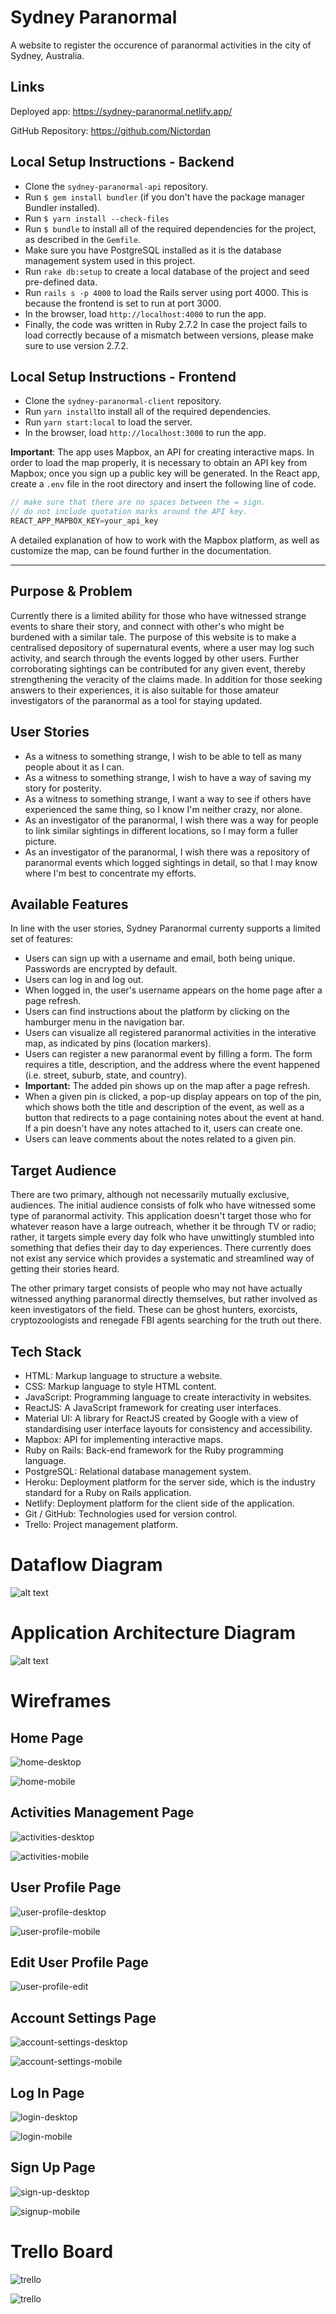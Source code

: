 # Sydney Paranormal

A website to register the occurence of paranormal activities in the city of Sydney, Australia. 

## Links

Deployed app: https://sydney-paranormal.netlify.app/

GitHub Repository: https://github.com/Nictordan

## Local Setup Instructions - Backend

- Clone the `sydney-paranormal-api` repository.
- Run `$ gem install bundler` (if you don't have the package manager Bundler installed).
- Run `$ yarn install --check-files`
- Run `$ bundle` to install all of the required dependencies for the project, as described in the `Gemfile`.
- Make sure you have PostgreSQL installed as it is the database management system used in this project.
- Run `rake db:setup` to create a local database of the project and seed pre-defined data.
- Run `rails s -p 4000` to load the Rails server using port 4000. This is because the frontend is set to run at port 3000.
- In the browser, load `http://localhost:4000` to run the app.
- Finally, the code was written in Ruby 2.7.2 In case the project fails to load correctly because of a mismatch between versions, please make sure to use version 2.7.2. 

## Local Setup Instructions - Frontend

- Clone the `sydney-paranormal-client` repository.
- Run `yarn install`to install all of the required dependencies.
- Run `yarn start:local` to load the server.
- In the browser, load `http://localhost:3000` to run the app.

**Important**: The app uses Mapbox, an API for creating interactive maps. In order to load the map properly, it is necessary to obtain an API key from Mapbox; once you sign up a public key will be generated. In the React app, create a `.env` file in the root directory and insert the following line of code. 

```javascript
// make sure that there are no spaces between the = sign.
// do not include quotation marks around the API key.
REACT_APP_MAPBOX_KEY=your_api_key
```

A detailed explanation of how to work with the Mapbox platform, as well as customize the map, can be found further in the documentation.

---

## Purpose & Problem

Currently there is a limited ability for those who have witnessed strange events to share their story, and connect with other's who might be burdened with a similar tale. The purpose of this website is to make a centralised depository of supernatural events, where a user may log such activity, and search through the events logged by other users. Further corroborating sightings can be contributed for any given event, thereby strengthening the veracity of the claims made. In addition for those seeking answers to their experiences, it is also suitable for those amateur investigators of the paranormal as a tool for staying updated.

## User Stories

- As a witness to something strange, I wish to be able to tell as many people about it as I can.
- As a witness to something strange, I wish to have a way of saving my story for posterity.
- As a witness to something strange, I want a way to see if others have experienced the same thing, so I know I'm neither crazy, nor alone.
- As an investigator of the paranormal, I wish there was a way for people to link similar sightings in different locations, so I may form a fuller picture.
- As an investigator of the paranormal, I wish there was a repository of paranormal events which logged sightings in detail, so that I may know where I'm best to concentrate my efforts.

## Available Features

In line with the user stories, Sydney Paranormal currenty supports a limited set of features:

- Users can sign up with a username and email, both being unique. Passwords are encrypted by default.
- Users can log in and log out.
- When logged in, the user's username appears on the home page after a page refresh.
- Users can find instructions about the platform by clicking on the hamburger menu in the navigation bar.
- Users can visualize all registered paranormal activities in the interative map, as indicated by pins (location markers).
- Users can register a new paranormal event by filling a form. The form requires a title, description, and the address where the event happened (i.e. street, suburb, state, and country). 
- **Important:** The added pin shows up on the map after a page refresh.
- When a given pin is clicked, a pop-up display appears on top of the pin, which shows both the title and description of the event, as well as a button that redirects to a page containing notes about the event at hand. If a pin doesn't have any notes attached to it, users can create one.
- Users can leave comments about the notes related to a given pin.

## Target Audience

There are two primary, although not necessarily mutually exclusive, audiences. The initial audience consists of folk who have witnessed some type of paranormal activity. This application doesn't target those who for whatever reason have a large outreach, whether it be through TV or radio; rather, it targets simple every day folk who have unwittingly stumbled into something that defies their day to day experiences. There currently does not exist any service which provides a systematic and streamlined way of getting their stories heard.

The other primary target consists of people who may not have actually witnessed anything paranormal directly themselves, but rather involved as keen investigators of the field. These can be ghost hunters, exorcists, cryptozoologists and renegade FBI agents searching for the truth out there.

## Tech Stack

- HTML: Markup language to structure a website.
- CSS: Markup language to style HTML content.
- JavaScript: Programming language to create interactivity in websites.
- ReactJS: A JavaScript framework for creating user interfaces.
- Material UI: A library for ReactJS created by Google with a view of standardising user interface layouts for consistency and accessibility.
- Mapbox: API for implementing interactive maps.
- Ruby on Rails: Back-end framework for the Ruby programming language.
- PostgreSQL: Relational database management system.
- Heroku: Deployment platform for the server side, which is the industry standard for a Ruby on Rails application.
- Netlify: Deployment platform for the client side of the application.
- Git / GitHub: Technologies used for version control.
- Trello: Project management platform.


# Dataflow Diagram

![alt text](./docs/diagrams/sydney-paranormal-data.png "Sydney Paranormal Dataflow Diagram")

# Application Architecture Diagram

![alt text](./docs/diagrams/sydney-paranormal-architecture.png "Sydney Paranormal Application Architecture Diagram")


# Wireframes

## Home Page

![home-desktop](docs/wireframes/home-desktop.png)

![home-mobile](docs/wireframes/home-mobile.png)



## Activities Management Page

![activities-desktop](docs/wireframes/activities-desktop.png)

![activities-mobile](docs/wireframes/activities-mobile.png)

## User Profile Page

![user-profile-desktop](docs/wireframes/user-profile-desktop.png)

![user-profile-mobile](docs/wireframes/user-profile-mobile.png)

## Edit User Profile Page

![user-profile-edit](docs/wireframes/user-profile-edit.png)

## Account Settings Page

![account-settings-desktop](docs/wireframes/account-settings-desktop.png)

![account-settings-mobile](docs/wireframes/account-settings-mobile.png)

## Log In Page

![login-desktop](docs/wireframes/login-desktop.png)

![login-mobile](docs/wireframes/login-mobile.png)

## Sign Up Page

![sign-up-desktop](docs/wireframes/sign-up-desktop.png)

![signup-mobile](docs/wireframes/signup-mobile.png)


# Trello Board

![trello](docs/wireframes/trello-1.png)

![trello](docs/wireframes/trello-2.png)

